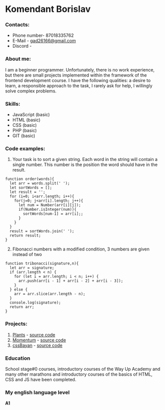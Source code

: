 # Komendant Borislav

### Contacts:
* Phone number- 87018335762
* E-Mail - gad26166@gmail.com
* Discord - 

### About me:
I am a beginner programmer. Unfortunately, there is no work experience, but there are small projects implemented within the framework of the frontend development course. I have the following qualities: a desire to learn, a responsible approach to the task, I rarely ask for help, I willingly solve complex problems.

### Skills:
* JavaScript (basic)
* HTML (basic)
* CSS (basic)
* PHP (basic)
* GIT (basic)

### Code examples:
1. Your task is to sort a given string. Each word in the string will contain a single number. This number is the position the word should have in the result.

```
function order(words){
  let arr = words.split(' ');
  let sortWords = [];
  let result = '';
  for (i=0; i<arr.length; i++){
    for(j=0; j<arr[i].length; j++){
      let num = Number(arr[i][j]);
      if(Number.isInteger(num)){
        sortWords[num-1] = arr[i];;
      }
    }
  }
  result = sortWords.join(' ');
  return result;
}
```
2. Fibonacci numbers with a modified condition, 3 numbers are given instead of two

```
function tribonacci(signature,n){
  let arr = signature;
  if (arr.length < n) {
    for (let i = arr.length; i < n; i++) {
      arr.push(arr[i - 1] + arr[i - 2] + arr[i - 3]);
    }
  } else {
    arr = arr.slice(arr.length - n);
  }
  console.log(signature);
  return arr;
}
```

### Projects:

1. [Plants](https://gad-ble.github.io/Plants/) -
    [source code](https://github.com/Gad-Ble/Plants.git)
2. [Momentum](https://gad-ble.github.io/momentum/) - 
    [source code](https://github.com/Gad-Ble/momentum.git)
3. [cssBayan](https://gad-ble.github.io/cssBayan/cssBayan/) - 
    [source code](https://github.com/Gad-Ble/cssBayan.git)

### Education
School stage#0 courses, introductory courses of the Way Up Academy and many other marathons and introductory courses of the basics of HTML, CSS and JS have been completed.

### My english language level
**A1**
